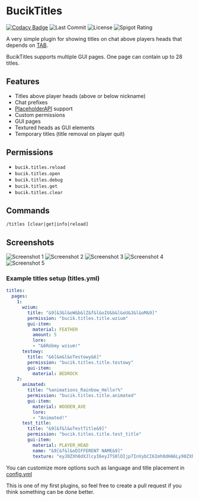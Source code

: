 # BucikTitles
[![Codacy Badge](https://app.codacy.com/project/badge/Grade/9d033d4b159d40c6a359a9f53ebc8778)](https://www.codacy.com/manual/workonfire/BucikTitles?utm_source=github.com&amp;utm_medium=referral&amp;utm_content=workonfire/BucikTitles&amp;utm_campaign=Badge_Grade)
![Last Commit](https://img.shields.io/github/last-commit/workonfire/BucikTitles)
![License](https://img.shields.io/github/license/workonfire/BucikTitles)
![Spigot Rating](https://img.shields.io/spiget/rating/79009)

A very simple plugin for showing titles on chat above players heads that depends on [TAB](https://github.com/NEZNAMY/TAB).

BucikTitles supports multiple GUI pages. One page can contain up to 28 titles.

## Features
-   Titles above player heads (above or below nickname)
-   Chat prefixes
-   [PlaceholderAPI](https://www.spigotmc.org/resources/placeholderapi.6245/) support
-   Custom permissions
-   GUI pages
-   Textured heads as GUI elements
-   Temporary titles (title removal on player quit)

## Permissions
-   `bucik.titles.reload`
-   `bucik.titles.open`
-   `bucik.titles.debug`
-   `bucik.titles.get`
-   `bucik.titles.clear`

## Commands
`/titles [clear|get|info|reload]`

## Screenshots
![Screenshot 1](https://i.imgur.com/qu5rhT3.png)
![Screenshot 2](https://i.imgur.com/LPNGeos.png)
![Screenshot 3](https://media.discordapp.net/attachments/710596678486327298/713148507078524969/ezgif.com-video-to-gif_1.gif)
![Screenshot 4](https://i.imgur.com/Ct4Kfen.png)
![Screenshot 5](https://i.imgur.com/Qe52DAq.png)

### Example titles setup (titles.yml)
```yaml
titles:
  pages:
    1:
      wzium:
        title: "&9[&3&l&oW&b&lZ&f&l&oIU&b&l&oU&3&l&oM&9]"
        permission: "bucik.titles.title.wzium"
        gui-item:
          material: FEATHER
          amount: 5
          lore:
          - "&6Róbmy wzium!"
      testowy:
        title: "&6[&e&l&oTestowy&6]"
        permission: "bucik.titles.title.testowy"
        gui-item:
          material: BEDROCK
    2:
      animated:
        title: "%animations_Rainbow_Hello!%"
        permission: "bucik.titles.title.animated"
        gui-item:
          material: WOODEN_AXE
          lore:
          - "Animated!"
      test_title:
        title: "&9[&f&l&oTestTitle&9]"
        permission: "bucik.titles.title.test_title"
        gui-item:
          material: PLAYER_HEAD
          name: "&9[&f&l&oDIFFERENT NAME&9]"
          texture: "eyJ0ZXh0dXJlcyI6eyJTS0lOIjp7InVybCI6Imh0dHA6Ly90ZXh0dXJlcy5taW5lY3JhZnQubmV0L3RleHR1cmUvNDA4MGJiZWZjYTg3ZGMwZjM2NTM2YjY1MDg0MjVjZmM0Yjk1YmE2ZThmNWU2YTQ2ZmY5ZTljYjQ4OGE5ZWQifX19"
```
You can customize more options such as language and title placement in [config.yml](src/main/resources/config.yml)

This is one of my first plugins, so feel free to create a pull request if you think something can be done better.
